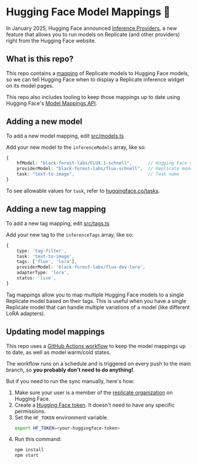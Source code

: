 # Hugging Face Model Mappings 🤗

In January 2025, Hugging Face announced [Inference Providers](https://huggingface.co/blog/inference-providers), a new feature that allows you to run models on Replicate (and other providers) right from the Hugging Face website.

## What is this repo?

This repo contains a [mapping](src/models.ts) of Replicate models to Hugging Face models, so we can tell Hugging Face when to display a Replicate inference widget on its model pages.

This repo also includes tooling to keep those mappings up to date using Hugging Face's [Model Mappings API](https://huggingface.co/docs/inference-providers/register-as-a-provider#3-model-mapping-api).

## Adding a new model

To add a new model mapping, edit [src/models.ts](src/models.ts) 

Add your new model to the `inferenceModels` array, like so:

```typescript
{
    hfModel: "black-forest-labs/FLUX.1-schnell",      // Hugging Face model name
    providerModel: "black-forest-labs/flux-schnell",  // Replicate model name
    task: "text-to-image",                            // Task name
}
```

To see allowable values for `task`, refer to [huggingface.co/tasks](https://huggingface.co/tasks).

## Adding a new tag mapping

To add a new tag mapping, edit [src/tags.ts](src/tags.ts)

Add your new tag to the `inferenceTags` array, like so:

```typescript
{
    type: 'tag-filter',
    task: 'text-to-image',
    tags: ['flux', 'lora'],
    providerModel: 'black-forest-labs/flux-dev-lora',
    adapterType: 'lora',
    status: 'live',
}
```

Tag mappings allow you to map multiple Hugging Face models to a single Replicate model based on their tags. This is useful when you have a single Replicate model that can handle multiple variations of a model (like different LoRA adapters).

## Updating model mappings

This repo uses a [GitHub Actions workflow](.github/workflows/sync.yml) to keep the model mappings up to date, as well as model warm/cold states.

The workflow runs on a schedule and is triggered on every push to the main branch, so **you probably don't need to do anything!**.

But if you need to run the sync manually, here's how:

1. Make sure your user is a member of the [replicate organization](https://huggingface.co/organizations/replicate) on Hugging Face.
1. Create a [Hugging Face token](https://huggingface.co/settings/tokens/new?tokenType=fineGrained). It doesn't need to have any specific permissions.
1. Set the `HF_TOKEN` environment variable.
    ```bash
    export HF_TOKEN=<your-huggingface-token>
    ```
1. Run this command:
    ```bash
    npm install
    npm start
    ```
